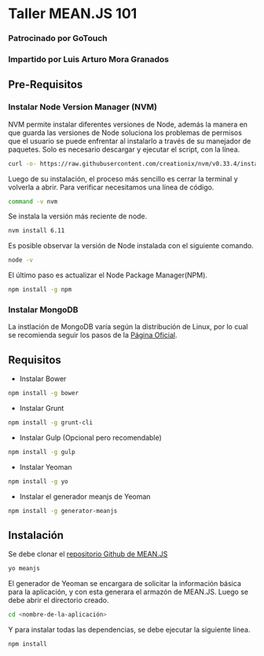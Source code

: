 # Taller MEAN.JS 101

### Patrocinado por GoTouch
### Impartido por Luis Arturo Mora Granados

## Pre-Requisitos

### Instalar Node Version Manager (NVM)
NVM permite instalar diferentes versiones de Node, además la manera en que guarda las versiones de Node soluciona los problemas de permisos que el usuario se puede enfrentar al instalarlo a través de su manejador de paquetes. Solo es necesario descargar y ejecutar el script, con la línea.

``` bash
curl -o- https://raw.githubusercontent.com/creationix/nvm/v0.33.4/install.sh | bash
```

Luego de su instalación, el proceso más sencillo es cerrar la terminal y volverla a abrir.
Para verificar necesitamos una línea de código.
``` bash
command -v nvm
```

Se instala la versión más reciente de node.
``` bash
nvm install 6.11
```

Es posible observar la versión de Node instalada con el siguiente comando.
``` bash
node -v
```

El último paso es actualizar el Node Package Manager(NPM).
``` bash
npm install -g npm
```

### Instalar MongoDB 

La instlación de MongoDB varía según la distribución de Linux, por lo cual se recomienda seguir los pasos de la [Página Oficial](https://docs.mongodb.com/manual/administration/install-on-linux/).

## Requisitos

- Instalar Bower
``` bash
npm install -g bower
```

- Instalar Grunt
``` bash
npm install -g grunt-cli
```

- Instalar Gulp (Opcional pero recomendable)
``` bash
npm install -g gulp
```

- Instalar Yeoman
``` bash
npm install -g yo
```

- Instalar el generador meanjs de Yeoman
``` bash
npm install -g generator-meanjs
```

## Instalación
Se debe clonar el [repositorio Github de MEAN.JS](https://github.com/meanjs/mean)
``` bash
yo meanjs
```

El generador de Yeoman se encargara de solicitar la información básica para la aplicación,
y con esta generara el armazón de MEAN.JS. Luego se debe abrir el directorio creado.
``` bash
cd <nombre-de-la-aplicación>
```

Y para instalar todas las dependencias, se debe ejecutar la siguiente línea.
``` bash
npm install
```
